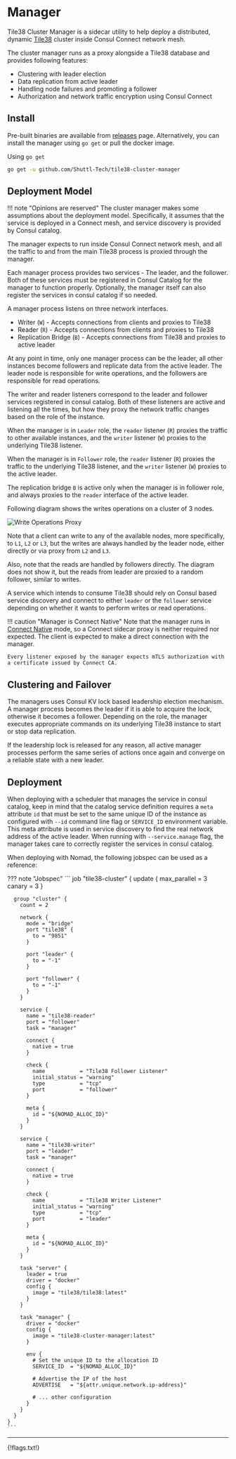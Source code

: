 # Manager

Tile38 Cluster Manager is a sidecar utility to help deploy a distributed, dynamic [Tile38][] cluster inside Consul Connect network mesh.

The cluster manager runs as a proxy alongside a Tile38 database and provides following features:

 - Clustering with leader election
 - Data replication from active leader
 - Handling node failures and promoting a follower
 - Authorization and network traffic encryption using Consul Connect

## Install

Pre-built binaries are available from [releases][] page. Alternatively, you can install the manager using `go get` or pull the docker image.

Using `go get`

```sh
go get -u github.com/Shuttl-Tech/tile38-cluster-manager
```

[releases]: https://github.com/Shuttl-Tech/tile38-cluster-manager/releases

## Deployment Model

!!! note "Opinions are reserved"
    The cluster manager makes some assumptions about the deployment model. Specifically, it assumes that the service is deployed in a Connect mesh, and service discovery is provided by Consul catalog.

The manager expects to run inside Consul Connect network mesh, and all the traffic to and from the main Tile38 process is proxied through the manager.

Each manager process provides two services - The leader, and the follower. Both of these services must be registered in Consul Catalog for the manager to function properly. Optionally, the manager itself can also register the services in consul catalog if so needed.

A manager process listens on three network interfaces.

 - Writer (`W`) - Accepts connections from clients and proxies to Tile38
 - Reader (`R`) - Accepts connections from clients and proxies to Tile38
 - Replication Bridge (`B`) - Accepts connections from Tile38 and proxies to active leader

At any point in time, only one manager process can be the leader, all other instances become followers and replicate data from the active leader. The leader node is responsible for write operations, and the followers are responsible for read operations.

The writer and reader listeners correspond to the leader and follower services registered in consul catalog. Both of these listeners are active and listening all the times, but how they proxy the network traffic changes based on the role of the instance.

When the manager is in `Leader` role, the `reader` listener (`R`) proxies the traffic to other available instances, and the `writer` listener (`W`) proxies to the underlying Tile38 listener.

When the manager is in `Follower` role, the `reader` listener (`R`) proxies the traffic to the underlying Tile38 listener, and the `writer` listener (`W`) proxies to the active leader.

The replication bridge `B` is active only when the manager is in follower role, and always proxies to the `reader` interface of the active leader.

Following diagram shows the writes operations on a cluster of 3 nodes.

![Write Operations Proxy](./images/manger-writes.jpg)

Note that a client can write to any of the available nodes, more specifically, to `L1`, `L2` or `L3`, but the writes are always handled by the leader node, either directly or via proxy from `L2` and `L3`.

Also, note that the reads are handled by followers directly. The diagram does not show it, but the reads from leader are proxied to a random follower, similar to writes.

A service which intends to consume Tile38 should rely on Consul based service discovery and connect to either `leader` or the `follower` service depending on whether it wants to perform writes or read operations.


!!! caution "Manager is Connect Native"
    Note that the manager runs in [Connect Native][] mode, so a Connect sidecar proxy is neither required nor expected. The client is expected to make a direct connection with the manager.  
    
    Every listener exposed by the manager expects mTLS authorization with a certificate issued by Connect CA.
    

## Clustering and Failover

The managers uses Consul KV lock based leadership election mechanism. A manager process becomes the leader if it is able to acquire the lock, otherwise it becomes a follower. Depending on the role, the manager executes appropriate commands on its underlying Tile38 instance to start or stop data replication.

If the leadership lock is released for any reason, all active manager processes perform the same series of actions once again and converge on a reliable state with a new leader.


## Deployment

When deploying with a scheduler that manages the service in consul catalog, keep in mind that the catalog service definition requires a `meta` attribute `id` that must be set to the same unique ID of the instance as configured with `--id` command line flag or `SERVICE_ID` environment variable. This meta attribute is used in service discovery to find the real network address of the active leader. When running with `--service.manage` flag, the manager takes care to correctly register the services in consul catalog.

When deploying with Nomad, the following jobspec can be used as a reference:

??? note "Jobspec"
    ```
    job "tile38-cluster" {
      update {
        max_parallel      = 3
        canary            = 3
      }
      
      group "cluster" {
        count = 2
        
        network {
          mode = "bridge"
          port "tile38" {
            to = "9851"
          }

          port "leader" {
            to = "-1"
          }

          port "follower" {
            to = "-1"
          }
        }

        service {
          name = "tile38-reader"
          port = "follower"
          task = "manager"

          connect {
            native = true
          }

          check {
            name           = "Tile38 Follower Listener"
            initial_status = "warning"
            type           = "tcp"
            port           = "follower"
          }

          meta {
            id = "${NOMAD_ALLOC_ID}"
          }
        }

        service {
          name = "tile38-writer"
          port = "leader"
          task = "manager"

          connect {
            native = true
          }

          check {
            name           = "Tile38 Writer Listener"
            initial_status = "warning"
            type           = "tcp"
            port           = "leader"
          }

          meta {
            id = "${NOMAD_ALLOC_ID}"
          }
        }

        task "server" {
          leader = true
          driver = "docker"
          config {
            image = "tile38/tile38:latest"
          }
        }

        task "manager" {
          driver = "docker"
          config {
            image = "tile38-cluster-manager:latest"
          }

          env {
            # Set the unique ID to the allocation ID
            SERVICE_ID  = "${NOMAD_ALLOC_ID}"
            
            # Advertise the IP of the host
            ADVERTISE   = "${attr.unique.network.ip-address}"
            
            # ... other configuration
          }
        }
      }
    }
    ```

----

{!flags.txt!}

[Connect Native]: https://www.consul.io/docs/connect/native
[Tile38]: https://github.com/tidwall/tile38